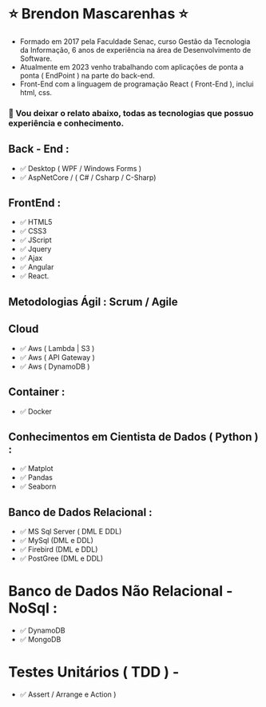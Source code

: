 
# ⭐ Brendon Mascarenhas ⭐


- Formado em 2017 pela Faculdade Senac, curso Gestão da Tecnologia da Informação, 6 anos de experiência na área de Desenvolvimento de Software. 
- Atualmente em 2023 venho trabalhando com aplicações de ponta a ponta ( EndPoint ) na parte do back-end. 
- Front-End com a linguagem de programação React ( Front-End ), inclui html, css.

### 📖 Vou deixar o relato abaixo, todas as tecnologias que possuo experiência e conhecimento.

## Back - End :
 - ✅ Desktop ( WPF / Windows Forms ) 
 - ✅ AspNetCore / ( C# / Csharp / C-Sharp)

## FrontEnd : 
- ✅ HTML5 
- ✅ CSS3 
- ✅ JScript 
- ✅ Jquery 
- ✅ Ajax 
- ✅ Angular 
- ✅ React. 


## Metodologias Ágil : Scrum / Agile


## Cloud 
 - ✅ Aws ( Lambda | S3 ) <br>
 - ✅ Aws ( API Gateway ) <br>
 - ✅ Aws ( DynamoDB ) <br> 

## Container : 
- ✅ Docker

## Conhecimentos em Cientista de Dados ( Python ) : 
 - ✅ Matplot <br>
 - ✅ Pandas <br>
 - ✅ Seaborn 

## Banco de Dados Relacional : 
 - ✅ MS Sql Server ( DML E DDL) <br>
 - ✅ MySql (DML e DDL) <br>
 - ✅ Firebird (DML e DDL) <br>
 - ✅ PostGree (DML e DDL) <br>

# Banco de Dados Não Relacional - NoSql : 
 - ✅ DynamoDB <br>
 - ✅ MongoDB <br>

# Testes Unitários ( TDD ) - 
- ✅ Assert / Arrange e Action )




<!--
**brendongenssinger/brendongenssinger** is a ✨ _special_ ✨ repository because its `README.md` (this file) appears on your GitHub profile.

Here are some ideas to get you started:

- 🔭 I’m currently working on ...
- 🌱 I’m currently learning ...
- 👯 I’m looking to collaborate on ...
- 🤔 I’m looking for help with ...
- 💬 Ask me about ...
- 📫 How to reach me: ...
- 😄 Pronouns: ...
- ⚡ Fun fact: ...
-->
